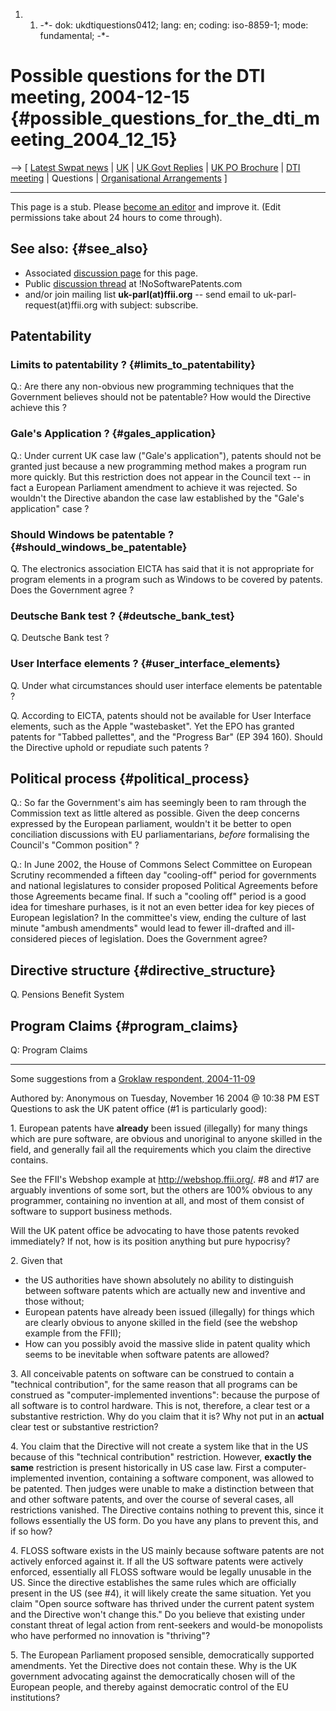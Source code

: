 1.  1.  -\*- dok: ukdtiquestions0412; lang: en; coding: iso-8859-1;
        mode: fundamental; -\*-

# Possible questions for the DTI meeting, 2004-12-15 {#possible_questions_for_the_dti_meeting_2004_12_15}

\--\> \[ [ Latest Swpat news](SwpatcninoEn "wikilink") \|
[UK](http://kwiki.ffii.org/SwpatukEn "wikilink") \| [ UK Govt
Replies](UkGovtReplies0410En "wikilink") \| [ UK PO
Brochure](Ukpo0411En "wikilink") \| [ DTI
meeting](UkDtiMeeting0412En "wikilink") \| Questions \| [ Organisational
Arrangements](UkDtiArrangements0412En "wikilink") \]

------------------------------------------------------------------------

This page is a stub. Please [ become an editor](KwikiEditEn "wikilink")
and improve it. (Edit permissions take about 24 hours to come through).

## See also: {#see_also}

-   Associated [ discussion
    page](UkDtiQuestionsDiscuss0412En "wikilink") for this page.
-   Public [discussion
    thread](http://nosoftwarepatents.com/phpBB2/viewtopic.php?t=212 "wikilink")
    at !NoSoftwarePatents.com
-   and/or join mailing list **uk-parl(at)ffii.org** \-- send email to
    uk-parl-request(at)ffii.org with subject: subscribe.

## Patentability

### Limits to patentability ? {#limits_to_patentability}

Q.: Are there any non-obvious new programming techniques that the
Government believes should not be patentable? How would the Directive
achieve this ?

### Gale\'s Application ? {#gales_application}

Q.: Under current UK case law (\"Gale\'s application\"), patents should
not be granted just because a new programming method makes a program run
more quickly. But this restriction does not appear in the Council text
\-- in fact a European Parliament amendment to achieve it was rejected.
So wouldn\'t the Directive abandon the case law established by the
\"Gale\'s application\" case ?

### Should Windows be patentable ? {#should_windows_be_patentable}

Q. The electronics association EICTA has said that it is not appropriate
for program elements in a program such as Windows to be covered by
patents. Does the Government agree ?

### Deutsche Bank test ? {#deutsche_bank_test}

Q. Deutsche Bank test ?

### User Interface elements ? {#user_interface_elements}

Q. Under what circumstances should user interface elements be patentable
?

Q. According to EICTA, patents should not be available for User
Interface elements, such as the Apple \"wastebasket\". Yet the EPO has
granted patents for \"Tabbed pallettes\", and the \"Progress Bar\" (EP
394 160). Should the Directive uphold or repudiate such patents ?

## Political process {#political_process}

Q.: So far the Government\'s aim has seemingly been to ram through the
Commission text as little altered as possible. Given the deep concerns
expressed by the European parliament, wouldn\'t it be better to open
conciliation discussions with EU parliamentarians, *before* formalising
the Council\'s \"Common position\" ?

Q.: In June 2002, the House of Commons Select Committee on European
Scrutiny recommended a fifteen day \"cooling-off\" period for
governments and national legislatures to consider proposed Political
Agreements before those Agreements became final. If such a \"cooling
off\" period is a good idea for timeshare purhases, is it not an even
better idea for key pieces of European legislation? In the committee\'s
view, ending the culture of last minute \"ambush amendments\" would lead
to fewer ill-drafted and ill-considered pieces of legislation. Does the
Government agree?

## Directive structure {#directive_structure}

Q. Pensions Benefit System

## Program Claims {#program_claims}

Q: Program Claims

------------------------------------------------------------------------

Some suggestions from a [Groklaw respondent,
2004-11-09](http://www.groklaw.net/comment.php?mode=display&sid=20041109180448448&title=Qs+for+the+UK+patent+office&type=article&order=&hideanonymous=0&pid=236412#c238954 "wikilink")

Authored by: Anonymous on Tuesday, November 16 2004 @ 10:38 PM EST
Questions to ask the UK patent office (#1 is particularly good):

1\. European patents have **already** been issued (illegally) for many
things which are pure software, are obvious and unoriginal to anyone
skilled in the field, and generally fail all the requirements which you
claim the directive contains.

See the FFII\'s Webshop example at <http://webshop.ffii.org/>. #8 and
#17 are arguably inventions of some sort, but the others are 100%
obvious to any programmer, containing no invention at all, and most of
them consist of software to support business methods.

Will the UK patent office be advocating to have those patents revoked
immediately? If not, how is its position anything but pure hypocrisy?

2\. Given that

-   the US authorities have shown absolutely no ability to distinguish
    between software patents which are actually new and inventive and
    those without;
-   European patents have already been issued (illegally) for things
    which are clearly obvious to anyone skilled in the field (see the
    webshop example from the FFII);
-   How can you possibly avoid the massive slide in patent quality which
    seems to be inevitable when software patents are allowed?

3\. All conceivable patents on software can be construed to contain a
\"technical contribution\", for the same reason that all programs can be
construed as \"computer-implemented inventions\": because the purpose of
all software is to control hardware. This is not, therefore, a clear
test or a substantive restriction. Why do you claim that it is? Why not
put in an **actual** clear test or substantive restriction?

4\. You claim that the Directive will not create a system like that in
the US because of this \"technical contribution\" restriction. However,
**exactly the same** restriction is present historically in US case law.
First a computer-implemented invention, containing a software component,
was allowed to be patented. Then judges were unable to make a
distinction between that and other software patents, and over the course
of several cases, all restrictions vanished. The Directive contains
nothing to prevent this, since it follows essentially the US form. Do
you have any plans to prevent this, and if so how?

4\. FLOSS software exists in the US mainly because software patents are
not actively enforced against it. If all the US software patents were
actively enforced, essentially all FLOSS software would be legally
unusable in the US. Since the directive establishes the same rules which
are officially present in the US (see #4), it will likely create the
same situation. Yet you claim \"Open source software has thrived under
the current patent system and the Directive won\'t change this.\" Do you
believe that existing under constant threat of legal action from
rent-seekers and would-be monopolists who have performed no innovation
is \"thriving\"?

5\. The European Parliament proposed sensible, democratically supported
amendments. Yet the Directive does not contain these. Why is the UK
government advocating against the democratically chosen will of the
European people, and thereby against democratic control of the EU
institutions?
